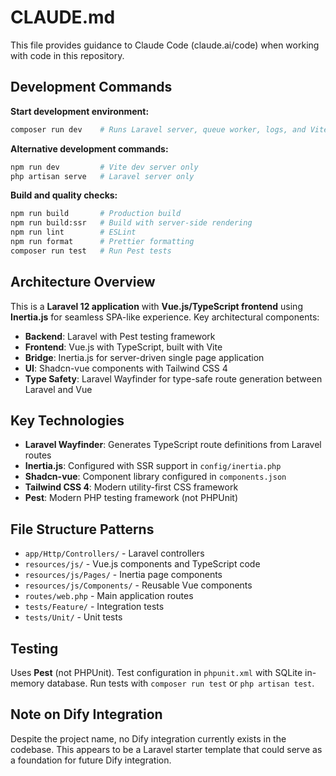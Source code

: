 # CLAUDE.md

This file provides guidance to Claude Code (claude.ai/code) when working with code in this repository.

## Development Commands

**Start development environment:**
```bash
composer run dev    # Runs Laravel server, queue worker, logs, and Vite dev server concurrently
```

**Alternative development commands:**
```bash
npm run dev         # Vite dev server only
php artisan serve   # Laravel server only
```

**Build and quality checks:**
```bash
npm run build       # Production build
npm run build:ssr   # Build with server-side rendering
npm run lint        # ESLint
npm run format      # Prettier formatting
composer run test   # Run Pest tests
```

## Architecture Overview

This is a **Laravel 12 application** with **Vue.js/TypeScript frontend** using **Inertia.js** for seamless SPA-like experience. Key architectural components:

- **Backend**: Laravel with Pest testing framework
- **Frontend**: Vue.js with TypeScript, built with Vite
- **Bridge**: Inertia.js for server-driven single page application
- **UI**: Shadcn-vue components with Tailwind CSS 4
- **Type Safety**: Laravel Wayfinder for type-safe route generation between Laravel and Vue

## Key Technologies

- **Laravel Wayfinder**: Generates TypeScript route definitions from Laravel routes
- **Inertia.js**: Configured with SSR support in `config/inertia.php`
- **Shadcn-vue**: Component library configured in `components.json`
- **Tailwind CSS 4**: Modern utility-first CSS framework
- **Pest**: Modern PHP testing framework (not PHPUnit)

## File Structure Patterns

- `app/Http/Controllers/` - Laravel controllers
- `resources/js/` - Vue.js components and TypeScript code
- `resources/js/Pages/` - Inertia page components
- `resources/js/Components/` - Reusable Vue components
- `routes/web.php` - Main application routes
- `tests/Feature/` - Integration tests
- `tests/Unit/` - Unit tests

## Testing

Uses **Pest** (not PHPUnit). Test configuration in `phpunit.xml` with SQLite in-memory database. Run tests with `composer run test` or `php artisan test`.

## Note on Dify Integration

Despite the project name, no Dify integration currently exists in the codebase. This appears to be a Laravel starter template that could serve as a foundation for future Dify integration.